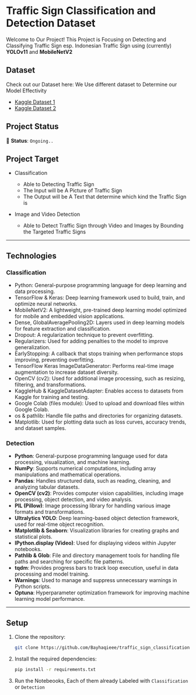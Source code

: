 # Traffic Sign Classification and Detection Dataset

Welcome to Our Project! This Project is Focusing on Detecting and Classifying Traffic Sign esp. Indonesian Traffic Sign using (currently) **YOLOv11** and **MobileNetV2**

## Dataset

Check out our Dataset here:
We Use different dataset to Determine our Model Effectivity
- [Kaggle Dataset 1](https://www.kaggle.com/datasets/ikbal12082004/traffic-sign-in-indonesia)
- [Kaggle Dataset 2](https://www.kaggle.com/datasets/adityabayhaqie/indonesia-traffic-sign-dataset-yolov11/data)

## Project Status

🚧 **Status**: `Ongoing..`

## Project Target

- Classification
    - Able to Detecting Traffic Sign
    - The Input will be A Picture of Traffic Sign
    - The Output will be A Text that determine which kind the Traffic Sign is

- Image and Video Detection
    - Able to Detect Traffic Sign through Video and Images by Bounding the Targeted Traffic Signs

---

## Technologies

### Classification
- Python: General-purpose programming language for deep learning and data processing.
- TensorFlow & Keras: Deep learning framework used to build, train, and optimize neural networks.
- MobileNetV2: A lightweight, pre-trained deep learning model optimized for mobile and embedded vision applications.
- Dense, GlobalAveragePooling2D: Layers used in deep learning models for feature extraction and classification.
- Dropout: A regularization technique to prevent overfitting.
- Regularizers: Used for adding penalties to the model to improve generalization.
- EarlyStopping: A callback that stops training when performance stops improving, preventing overfitting.
- TensorFlow Keras ImageDataGenerator: Performs real-time image augmentation to increase dataset diversity.
- OpenCV (cv2): Used for additional image processing, such as resizing, filtering, and transformations.
- KaggleHub & KaggleDatasetAdapter: Enables access to datasets from Kaggle for training and testing.
- Google Colab (files module): Used to upload and download files within Google Colab.
- os & pathlib: Handle file paths and directories for organizing datasets.
- Matplotlib: Used for plotting data such as loss curves, accuracy trends, and dataset samples.

### Detection
- **Python**: General-purpose programming language used for data processing, visualization, and machine learning.
- **NumPy**: Supports numerical computations, including array manipulations and mathematical operations.
- **Pandas**: Handles structured data, such as reading, cleaning, and analyzing tabular datasets.
- **OpenCV (cv2)**: Provides computer vision capabilities, including image processing, object detection, and video analysis.
- **PIL (Pillow)**: Image processing library for handling various image formats and transformations.
- **Ultralytics YOLO**: Deep learning-based object detection framework, used for real-time object recognition.
- **Matplotlib & Seaborn**: Visualization libraries for creating graphs and statistical plots.
- **IPython.display (Video)**: Used for displaying videos within Jupyter notebooks.
- **Pathlib & Glob**: File and directory management tools for handling file paths and searching for specific file patterns.
- **tqdm**: Provides progress bars to track loop execution, useful in data processing and model training.
- **Warnings**: Used to manage and suppress unnecessary warnings in Python scripts.
- **Optuna**: Hyperparameter optimization framework for improving machine learning model performance.

---

## Setup

1. Clone the repository:
    ```bash
    git clone https://github.com/Bayhaqieee/traffic_sign_classification-detection.git
    ```

2. Install the required dependencies:
    ```bash
    pip install -r requirements.txt
    ```

3. Run the Notebeooks, Each of them already Labeled with `Classification` or `Detection`
